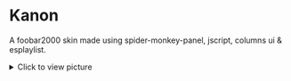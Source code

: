 # Kanon
A foobar2000 skin made using spider-monkey-panel, jscript, columns ui &amp; esplaylist.

<details>
  <summary>Click to view picture</summary>
  Picture in the middle of...
  
  ---

  ![Picture](https://avatars3.githubusercontent.com/u/37498331?s=88&v=4 "Picture")

  ---

  ...a collapsible block
</details>
